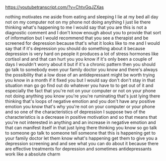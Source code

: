 https://youtubetranscript.com/?v=ChtvGqJZXas

 nothing motivates me aside from eating and sleeping I lie at my bed all day not on my computer not on my phone not doing anything I just lie there thinking what's happening to me I would say that you are this is not a diagnostic comment and I don't know enough about you to provide that sort of information but I would recommend that you see a therapist and be screened for depression because that's what it looks like to me and I would say that if it's depression you should do something about it because depression is very hard on people it produces a lot of stress hormones like cortisol and and that can hurt you you know if it's only been a couple of days I wouldn't worry about it but if it's a chronic pattern then you should go talk to somebody even your family doctor you know and there's always the possibility that a low dose of an antidepressant might be worth trying you know in a month if it fixed you but I would say don't don't stay in that situation man go go find out do whatever you have to to get out of it and especially the fact that you're not on your computer or not on your phone not doing anything you know you're you're ruminating that's just lying there thinking that's loops of negative emotion and you don't have any positive emotion you know that's why you're not on your computer or your phone and so one of the characteristics of depression I suppose two of the characteristics is a decrease in positive motivation and so that means that you're not interested in anything and an increase in negative emotion and that can manifest itself in that just lying there thinking you know so go talk to someone go talk to someone tell someone that this is happening get to your family doctor let them know what's happening get them to give you a depression screening and and see what you can do about it because there are effective treatments for depression and sometimes antidepressants work like a absolute charm